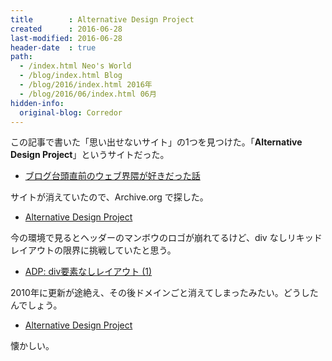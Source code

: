 ```yaml
---
title        : Alternative Design Project
created      : 2016-06-28
last-modified: 2016-06-28
header-date  : true
path:
  - /index.html Neo's World
  - /blog/index.html Blog
  - /blog/2016/index.html 2016年
  - /blog/2016/06/index.html 06月
hidden-info:
  original-blog: Corredor
---
```


この記事で書いた「思い出せないサイト」の1つを見つけた。「**Alternative Design Project**」というサイトだった。

- [ブログ台頭直前のウェブ界隈が好きだった話](/blog/2016/02/16-01.html)

サイトが消えていたので、Archive.org で探した。

- [Alternative Design Project](https://web.archive.org/web/20090216152814/http://adp.daa.jp/)

今の環境で見るとヘッダーのマンボウのロゴが崩れてるけど、div なしリキッドレイアウトの限界に挑戦していたと思う。

- [ADP: div要素なしレイアウト (1)](https://web.archive.org/web/20090311005058/http://adp.daa.jp/archives/000309.html)

2010年に更新が途絶え、その後ドメインごと消えてしまったみたい。どうしたんでしょう。

- [Alternative Design Project](https://web.archive.org/web/20130930025318/http://adp.daa.jp/)

懐かしい。
